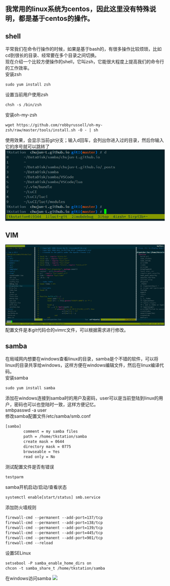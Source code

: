 ## 我常用的linux系统为centos，因此这里没有特殊说明，都是基于centos的操作。

## shell
平常我们在命令行操作的时候，如果是基于bash的，有很多操作比较烦琐，比如cd到很长的目录、经常要在多个目录之间切换。   
现在介绍一个比较方便操作的shell，它叫zsh，它能很大程度上提高我们的命令行的工作效率。   
安装zsh
```shell
sudo yum install zsh
```
设置当前用户使用zsh
```shell
chsh -s /bin/zsh
```
安装oh-my-zsh
```shell
wget https://github.com/robbyrussell/oh-my-zsh/raw/master/tools/install.sh -O - | sh
```

使用效果，会显示当前git分支；输入d回车，会列出你进入过的目录，然后你输入它的序号就可以跳转了
![](https://raw.githubusercontent.com/chujun-L/chujun-L.github.io/master/images/zsh.png)



## VIM
![](https://raw.githubusercontent.com/chujun-L/chujun-L.github.io/master/images/vim.png)
配置文件是本git代码仓的vimrc文件，可以根据需求进行修改。



## samba
在局域网内想要在windows查看linux的目录，samba是个不错的软件，可以将linux的目录共享给windows，这样方便在windows编辑文件，然后在linux编译代码。   
安装samba   
```shell
sudo yum install samba
```
添加在windows连接到samba时的用户及密码，user可以是当前登陆到linux的用户，密码也可以也登陆时一致，这样方便记忆。   
smbpasswd -a user   
修改samba配置文件/etc/samba/smb.conf    
````
[samba]
        comment = my samba files
        path = /home/tkstation/samba
        create mask = 0644
        directory mask = 0775
        browseable = Yes
        read only = No
````
测试配置文件是否有错误   
```
testparm
````
samba开机启动/启动/查看状态   
```
systemctl enable[start/status] smb.service
````
添加防火墙规则    
```
firewall-cmd --permanent --add-port=137/tcp
firewall-cmd --permanent --add-port=138/tcp
firewall-cmd --permanent --add-port=139/tcp
firewall-cmd --permanent --add-port=445/tcp
firewall-cmd --permanent --add-port=901/tcp 
firewall-cmd --reload
```
设置SELinux
```
setsebool -P samba_enable_home_dirs on
chcon -t samba_share_t /home/tkstation/samba
```
在windows访问samba
![](https://raw.githubusercontent.com/chujun-L/chujun-L.github.io/master/images/windows%E7%99%BB%E9%99%86samba.png)
